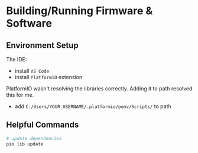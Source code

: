 # Building/Running Firmware & Software

## Environment Setup

The IDE:

- install `VS Code`
- install `PlatformIO` extension

PlatformIO wasn't resolving the libraries correctly. Adding it to path resolved this for me.

- add `C:/Users/YOUR_USERNAME/.platformio/penv/Scripts/` to path

## Helpful Commands

```sh
# update dependencies
pio lib update
```
